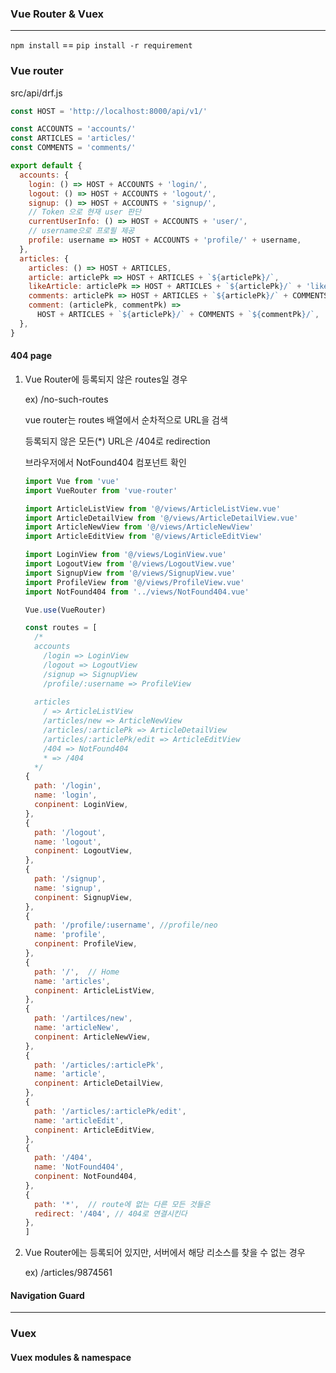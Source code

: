 ### Vue Router & Vuex

---

`npm install` == `pip install -r requirement`



 ### Vue router

src/api/drf.js

```javascript
const HOST = 'http://localhost:8000/api/v1/'

const ACCOUNTS = 'accounts/'
const ARTICLES = 'articles/'
const COMMENTS = 'comments/'

export default {
  accounts: {
    login: () => HOST + ACCOUNTS + 'login/',
    logout: () => HOST + ACCOUNTS + 'logout/',
    signup: () => HOST + ACCOUNTS + 'signup/',
    // Token 으로 현재 user 판단
    currentUserInfo: () => HOST + ACCOUNTS + 'user/',
    // username으로 프로필 제공
    profile: username => HOST + ACCOUNTS + 'profile/' + username,
  },
  articles: {
    articles: () => HOST + ARTICLES,
    article: articlePk => HOST + ARTICLES + `${articlePk}/`,
    likeArticle: articlePk => HOST + ARTICLES + `${articlePk}/` + 'like/',
    comments: articlePk => HOST + ARTICLES + `${articlePk}/` + COMMENTS,
    comment: (articlePk, commentPk) =>
      HOST + ARTICLES + `${articlePk}/` + COMMENTS + `${commentPk}/`,
  },
}

```



#### 404 page

1. Vue Router에 등록되지 않은 routes일 경우

   ex) /no-such-routes

   vue router는 routes 배열에서 순차적으로 URL을 검색

   등록되지 않은 모든(*)  URL은 /404로 redirection

   브라우저에서 NotFound404 컴포넌트 확인

   ```javascript
   import Vue from 'vue'
   import VueRouter from 'vue-router'
   
   import ArticleListView from '@/views/ArticleListView.vue'
   import ArticleDetailView from '@/views/ArticleDetailView.vue'
   import ArticleNewView from '@/views/ArticleNewView'
   import ArticleEditView from '@/views/ArticleEditView'
   
   import LoginView from '@/views/LoginView.vue'
   import LogoutView from '@/views/LogoutView.vue'
   import SignupView from '@/views/SignupView.vue'
   import ProfileView from '@/views/ProfileView.vue'
   import NotFound404 from '../views/NotFound404.vue'
   
   Vue.use(VueRouter)
   
   const routes = [
     /*
     accounts
       /login => LoginView
       /logout => LogoutView
       /signup => SignupView
       /profile/:username => ProfileView
     
     articles
       / => ArticleListView
       /articles/new => ArticleNewView
       /articles/:articlePk => ArticleDetailView
       /articles/:articlePk/edit => ArticleEditView
       /404 => NotFound404
       * => /404
     */
   {
     path: '/login',
     name: 'login',
     conpinent: LoginView,
   },
   {
     path: '/logout',
     name: 'logout',
     conpinent: LogoutView,
   },
   {
     path: '/signup',
     name: 'signup',
     conpinent: SignupView,
   },
   {
     path: '/profile/:username', //profile/neo
     name: 'profile',
     conpinent: ProfileView,
   },
   {
     path: '/',  // Home
     name: 'articles',
     conpinent: ArticleListView,
   },
   {
     path: '/artilces/new',
     name: 'articleNew',
     conpinent: ArticleNewView,
   },
   {
     path: '/articles/:articlePk',
     name: 'article',
     conpinent: ArticleDetailView,
   },
   {
     path: '/articles/:articlePk/edit',
     name: 'articleEdit',
     conpinent: ArticleEditView,
   },
   {
     path: '/404',
     name: 'NotFound404',
     conpinent: NotFound404,
   },
   {
     path: '*',  // route에 없는 다른 모든 것들은
     redirect: '/404', // 404로 연결시킨다
   },
   ]
   ```

   

2. Vue Router에는 등록되어 있지만, 서버에서 해당 리소스를 찾을 수 없는 경우

   ex) /articles/9874561

#### Navigation Guard



---

### Vuex 

#### Vuex modules & namespace

